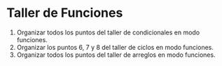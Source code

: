 # Taller de Funciones 

1. Organizar todos los puntos del taller de condicionales en modo funciones.
2. Organizar los puntos 6, 7 y 8 del taller de ciclos en modo funciones.
3. Organizar todos los puntos del taller de arreglos en modo funciones.
